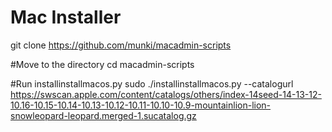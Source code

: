 # Mac Installer
git clone https://github.com/munki/macadmin-scripts

#Move to the directory
cd macadmin-scripts

#Run installinstallmacos.py
sudo ./installinstallmacos.py --catalogurl https://swscan.apple.com/content/catalogs/others/index-14seed-14-13-12-10.16-10.15-10.14-10.13-10.12-10.11-10.10-10.9-mountainlion-lion-snowleopard-leopard.merged-1.sucatalog.gz
